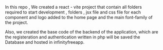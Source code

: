 In this repo , We created a react - vite project that contain all folders required to start development , folders , jsx file and css file for each component and logo added to the home page and the main font-family of the project.

Also, we created the base code of the backend of the application, which are the registeration and authentication written in php will be saved the Database and hosted in infinityfreeapp.
